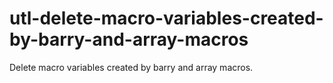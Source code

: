# utl-delete-macro-variables-created-by-barry-and-array-macros
Delete macro variables created by barry and array macros.
